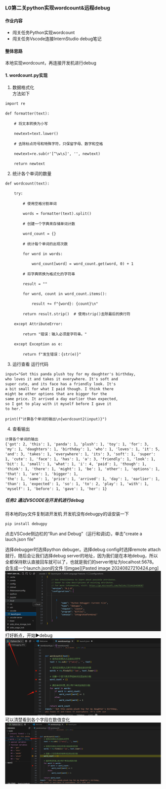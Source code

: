 ### L0第二关python实现wordcount&远程debug
####  **作业内容**

- 闯关任务Python实现wordcount
- 闯关任务Vscode连接InternStudio debug笔记
####  **整体思路**
本地实现wordcount，再连接开发机进行debug
#### 1.  wordcount.py实现
1. 数据格式化  
方法如下
```
import re

def formatter(text):

    # 将文本转换为小写

    newtext=text.lower()

    # 去除标点符号和特殊字符，只保留字母、数字和空格

    newtext=re.sub(r'[^\w\s]', '', newtext)

    return newtext
```

2. 统计各个单词的数量

```
def wordcount(text):

    try:

        # 使用空格分割单词

        words = formatter(text).split()

        # 创建一个字典来存储单词计数

        word_count = {}

        # 统计每个单词的出现次数

        for word in words:

            word_count[word] = word_count.get(word, 0) + 1

        # 将字典转换为格式化的字符串

        result = ""

        for word, count in word_count.items():

            result += f"{word}: {count}\n"

        return result.strip()  # 使用strip()去除最后的换行符

    except AttributeError:

        return "错误：输入必须是字符串。"

    except Exception as e:

        return f"发生错误：{str(e)}"
```


3. 运行查看
运行代码
```
input="Got this panda plush toy for my daughter's birthday,
who loves it and takes it everywhere. It's soft and
super cute, and its face has a friendly look. It's
a bit small for what I paid though. I think there
might be other options that are bigger for the
same price. It arrived a day earlier than expected,
so I got to play with it myself before I gave it
to her."

print(f"计算各个单词的输出\n{wordcount2(input)}")
```

4. 查看输出
```
计算各个单词的输出
{'got': 2, 'this': 1, 'panda': 1, 'plush': 1, 'toy': 1, 'for': 3, 'my': 1, 'daughters': 1, 'birthday': 1, 'who': 1, 'loves': 1, 'it': 5, 'and': 3, 'takes': 1, 'everywhere': 1, 'its': 3, 'soft': 1, 'super': 1, 'cute': 1, 'face': 1, 'has': 1, 'a': 3, 'friendly': 1, 'look': 1, 'bit': 1, 'small': 1, 'what': 1, 'i': 4, 'paid': 1, 'though': 1, 'think': 1, 'there': 1, 'might': 1, 'be': 1, 'other': 1, 'options': 1, 'that': 1, 'are': 1, 'bigger': 1, 
'the': 1, 'same': 1, 'price': 1, 'arrived': 1, 'day': 1, 'earlier': 1, 'than': 1, 'expected': 1, 'so': 1, 'to': 2, 'play': 1, 'with': 1, 'myself': 1, 'before': 1, 'gave': 1, 'her': 1}
```


##### 任务2 通过VSCODE在开发机进行debug
将本地的py文件复制进开发机
开发机没有debugpy的话安装一下
```
pip install debugpy
```
点击VSCode侧边栏的“Run and Debug”（运行和调试)，单击"create a lauch.json file"

选择debugger时选择python debuger。选择debug config时选择remote attach就行，随后会让我们选择debug server的地址，因为我们是在本地debug，所以全都保持默认直接回车就可以了，也就是我们的server地址为localhost:5678。
会生成一个launch.json的文件
![imgae][Pasted image 20240827210424.png]
![imgae](https://github.com/nlospc/InterLM_study_camp/blob/main/IMG/Pasted%20image%2020240827210424.png)
打好断点，开始▶️debug
![imgae](https://github.com/nlospc/InterLM_study_camp/blob/main/IMG/Pasted%20image%2020240827211202.png)
可以清楚看到各个字段在数值变化
![imgae](https://github.com/nlospc/InterLM_study_camp/blob/main/IMG/Pasted%20image%2020240827210110.png)

